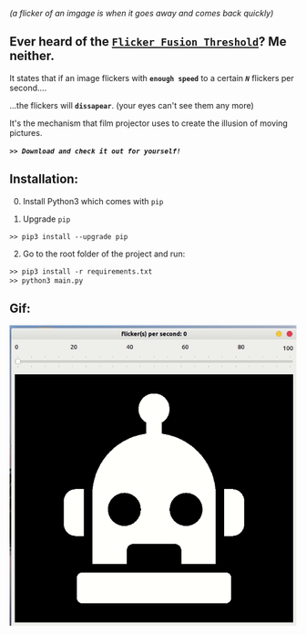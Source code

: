 *(a flicker of an imgage is when it goes away and comes back quickly)*

## Ever heard of the [``Flicker Fusion Threshold``][wiki]? Me neither.

It states that if an image flickers with **``enough speed``** to a certain ***``N``*** flickers per second....
 
...the flickers will **``dissapear``**. (your eyes can't see them any more)

It's the mechanism that film projector uses to create the illusion of moving pictures.

***``>> Download and check it out for yourself!``***

## Installation:

0. Install Python3 which comes with ``pip``

1. Upgrade ``pip``

```
>> pip3 install --upgrade pip
```
2. Go to the root folder of the project and run:

```
>> pip3 install -r requirements.txt
>> python3 main.py
```

[wiki]: https://en.wikipedia.org/wiki/Flicker_fusion_threshold

##  Gif:

![gif](imgs/review.gif)

